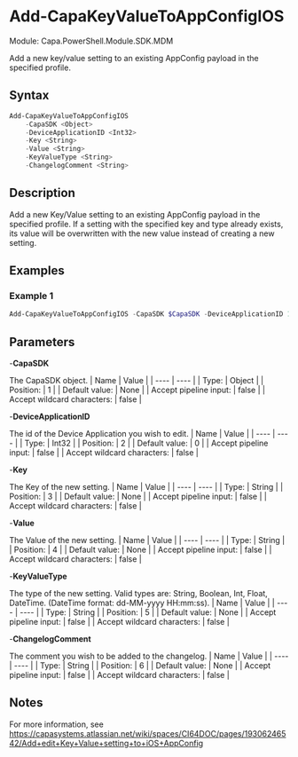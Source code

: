 # Add-CapaKeyValueToAppConfigIOS
Module: Capa.PowerShell.Module.SDK.MDM

Add a new key/value setting to an existing AppConfig payload in the specified profile.

## Syntax

```powershell
Add-CapaKeyValueToAppConfigIOS
	-CapaSDK <Object>
	-DeviceApplicationID <Int32>
	-Key <String>
	-Value <String>
	-KeyValueType <String>
	-ChangelogComment <String>
```

## Description

Add a new Key/Value setting to an existing AppConfig payload in the specified profile.
If a setting with the specified key and type already exists, its value will be overwritten with the new value instead of creating a new setting.

## Examples

### Example 1
```powershell
Add-CapaKeyValueToAppConfigIOS -CapaSDK $CapaSDK -DeviceApplicationID 1 -Key 'AllowSync' -Value 'True' -KeyValueType 'Boolean' -ChangelogComment 'Adding new key/value setting to AppConfig payload'
```
    

## Parameters

-**CapaSDK**

The CapaSDK object.
| Name | Value |
| ---- | ---- |
| Type: | Object |
| Position: | 1 | 
| Default value: | None | 
| Accept pipeline input: | false | 
| Accept wildcard characters: | false | 

-**DeviceApplicationID**

The id of the Device Application you wish to edit.
| Name | Value |
| ---- | ---- |
| Type: | Int32 |
| Position: | 2 | 
| Default value: | 0 | 
| Accept pipeline input: | false | 
| Accept wildcard characters: | false | 

-**Key**

The Key of the new setting.
| Name | Value |
| ---- | ---- |
| Type: | String |
| Position: | 3 | 
| Default value: | None | 
| Accept pipeline input: | false | 
| Accept wildcard characters: | false | 

-**Value**

The Value of the new setting.
| Name | Value |
| ---- | ---- |
| Type: | String |
| Position: | 4 | 
| Default value: | None | 
| Accept pipeline input: | false | 
| Accept wildcard characters: | false | 

-**KeyValueType**

The type of the new setting. Valid types are: String, Boolean, Int, Float, DateTime. (DateTime format: dd-MM-yyyy HH:mm:ss).
| Name | Value |
| ---- | ---- |
| Type: | String |
| Position: | 5 | 
| Default value: | None | 
| Accept pipeline input: | false | 
| Accept wildcard characters: | false | 

-**ChangelogComment**

The comment you wish to be added to the changelog.
| Name | Value |
| ---- | ---- |
| Type: | String |
| Position: | 6 | 
| Default value: | None | 
| Accept pipeline input: | false | 
| Accept wildcard characters: | false | 


## Notes

For more information, see https://capasystems.atlassian.net/wiki/spaces/CI64DOC/pages/19306246542/Add+edit+Key+Value+setting+to+iOS+AppConfig
